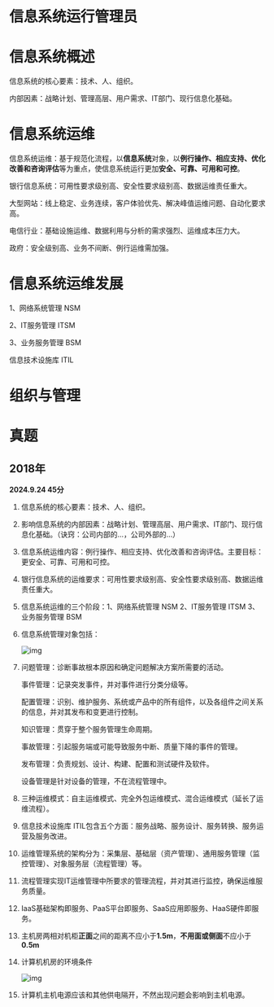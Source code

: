 # 信息系统运行管理员

# 信息系统概述

信息系统的核心要素：技术、人、组织。

内部因素：战略计划、管理高层、用户需求、IT部门、现行信息化基础。

# 信息系统运维

信息系统运维：基于规范化流程，以**信息系统**对象，以**例行操作、相应支持、优化改善和咨询评估**等为重点，使信息系统运行更加**安全、可靠、可用和可控**。

银行信息系统：可用性要求级别高、安全性要求级别高、数据运维责任重大。

大型网站：线上稳定、业务连续，客户体验优先、解决峰值运维问题、自动化要求高。

电信行业：基础设施运维、数据利用与分析的需求强烈、运维成本压力大。

政府：安全级别高、业务不间断、例行运维需加强。

# 信息系统运维发展

1、网络系统管理 NSM 

2、IT服务管理 ITSM 

3、业务服务管理 BSM

信息技术设施库 ITIL

# 组织与管理

 

# 真题

## 2018年

**2024.9.24 45分**

1. 信息系统的核心要素：技术、人、组织。

2. 影响信息系统的内部因素：战略计划、管理高层、用户需求、IT部门、现行信息化基础。（诀窍：公司内部的...，公司外部的...）

3. 信息系统运维内容：例行操作、相应支持、优化改善和咨询评估。主要目标：更安全、可靠、可用和可控。

4. 银行信息系统的运维要求：可用性要求级别高、安全性要求级别高、数据运维责任重大。

5. 信息系统运维的三个阶段：1、网络系统管理 NSM 2、IT服务管理 ITSM  3、业务服务管理 BSM

6. 信息系统管理对象包括：

   ![img](https://img.kuaiwenyun.com/images/shiti/2021-02/481/C8gEykC5Yp.png)

7. 问题管理：诊断事故根本原因和确定问题解决方案所需要的活动。

   事件管理：记录突发事件，并对事件进行分类分级等。

   配置管理：识别、维护服务、系统或产品中的所有组件，以及各组件之间关系的信息，并对其发布和变更进行控制。

   知识管理：贯穿于整个服务管理生命周期。

   事故管理：引起服务端或可能导致服务中断、质量下降的事件的管理。

   发布管理：负责规划、设计、构建、配置和测试硬件及软件。

   设备管理是针对设备的管理，不在流程管理中。

8. 三种运维模式：自主运维模式、完全外包运维模式、混合运维模式（延长了运维流程）。

9. 信息技术设施库 ITIL包含五个方面：服务战略、服务设计、服务转换、服务运营及服务改进。

10. 运维管理系统的架构分为：采集层、基础层（资产管理）、通用服务管理（监控管理）、对象服务层（流程管理）等。

11. 流程管理实现IT运维管理中所要求的管理流程，并对其进行监控，确保运维服务质量。

12. IaaS基础架构即服务、PaaS平台即服务、SaaS应用即服务、HaaS硬件即服务。

13. 主机房两相对机柜**正面**之间的距离不应小于**1.5m**，**不用面或侧面**不应小于**0.5m**

14. 计算机机房的环境条件

    ![img](https://img.kuaiwenyun.com/images/shiti/2021-03/76/TGdfg3DjXT.png)

15. 计算机主机电源应该和其他供电隔开，不然出现问题会影响到主机电源。
